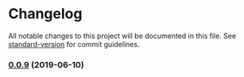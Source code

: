 # Changelog

All notable changes to this project will be documented in this file. See [standard-version](https://github.com/conventional-changelog/standard-version) for commit guidelines.

### [0.0.9](https://github.com/c0bra/svelma/compare/v0.0.8...v0.0.9) (2019-06-10)
